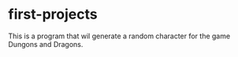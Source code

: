 # first-projects
This is a program that wil generate a random character for the game Dungons and Dragons.
